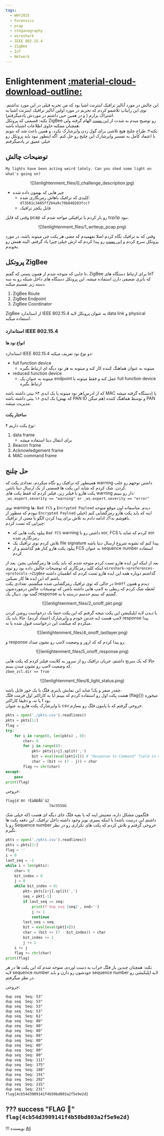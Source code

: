```yaml
---
tags:
  - WHY2025
  - Forensics
  - pcap
  - steganography
  - wireshark
  - IEEE 802.15.4
  - ZigBee
  - IoT
  - Network
---
```


# Enlightenment [:material-cloud-download-outline:](https://github.com/sajjadium/ctf-archives/tree/main/ctfs/WHY/2025/Finals/net/enlightenment)

این چالش در مورد آنالیز ترافیک اینترنت اشیا بود که من تجربه قبلی در این مورد نداشتم. توی این رایتاپ تلاشمو کردم که تجربم در مورد اولین آنالیز ترافیک اینترنت اشیا به اشتراک بزارم ( و در همین حین داشتم در موردش یادمیگرفتم).  
نکته: قسمتی که پروتکل 
ZigBee 
رو توضیح میدم به شدت از [این پست](https://www.exploitsecurity.io/post/zigbee-protocol) 
الهام گرفته ولی همچنان ممکنه حاوی اطلاعات اشتباه باشه.  
نکته۲: طراح چلنج هیچ تلاشی برای گول زدن وایرشارک نکرد، و همین باعث شد که بتونم با اعتماد کامل به تفسیر وایرشارک این چلنج رو حل کنم. اگه اینطور نبود باید پروتکل رو خیلی عمیق تر یادمیگرفتم
## توضیحات چالش

`My lights have been acting weird lately. Can you shed some light on what's going on?`  

<center>
![](enlightenment_files/0_challenge_description.jpg)
</center>

- چیز هایی که بهمون داده شده  
	- کلیدی که ترافیک باهاش رمزنگاری شده: `d73581c3485ff294a9c70b840203fcc7`
	- فایل پکچر ترافیک  

وقتی که فایل pcap رو باز کردم با ترافیکی مواجه شدم که tcp/ip نبود.  

<center>
![](enlightenment_files/1_writeup_pcap.png)
</center>

وقتی که به ترافیک نگاه کردم اصلا نفهمیدم که معنی هر پکت چی میتونه باشه، در مورد پروتکل سرچ کردم و [این پست](https://www.exploitsecurity.io/post/zigbee-protocol)
رو پیدا کردم که ازش خیلی چیزا یاد گرفتم، البته همش رو نخوندم.  
## پروتکل ZigBee
تا جایی که متوجه شدم از همون پستی که گفتم، ZigBee برای ارتباط دستگاه های IoT که باتری ضعیفی دارن استفاده میشه. این پروتکل دستگاه های داخل شبکه رو به سه دسته زیر تقسیم میکنه.  
1. ZigBee Route  
2. ZigBee Endpoint  
3. ZigBee Coordinator  

ZigBee
از استاندارد
IEEE 802.15.4
به عنوان پرونکل لایه
data link
و
physical
استفاده میکنه.  
### استاندارد IEEE 802.15.4
#### انواع نود ها
استاندارد
IEEE 802.15.4
دو نوع نود تعریف میکنه:

- full function device  
	- میتونه به عنوان هماهنگ کننده کار کنه و میتونه به هر نود دیگه ای ارتباط بگیره  
- reduced function device  
	- میتونه به عنوان یک endpoint عمل کنه و فقط میتونه با full function device ارتباط بگیره  

هر نود میتونه یا یک ایدی ۶۴ بیتی داشته باشه(که از ادرس MAC دستگاه گرفته میشه) یا یک ایدی ۱۶ بیتی داشته باشه (که بهش  PAN ID هم میگن) و توسط هماهنگ کننده PAN مدیریت میشه.  

#### ساختار پکت
۴ نوع پکت داریم:

1. data frame  
	- برای انتقال دیتا استفاده میشه  
2. Beacon frame  
3. Acknowledgement frame  
4. MAC command frame  

## حل چلنج
همینطور که ترافیک رو نگاه میکردم، تعدادی پکت که warning داشتن توجهم رو جلب کردن. شک کردم که شاید این پکت ها قسمتی از یک ارسال دیتا باشن.  
پکت هارو با فیلتر زیر، فیلتر کردم که فقط پکت های warning دار رو ببینم:  
`_ws.expert.severity == "warning" or _ws.expert.severity == "error"`  

توی warning ها، `Bad FCS` و `Encrypted Payload` دیدم. متاسفانه اون موقع متوجه نبودم که منظور از `Encrypted Payload` اینه که باید پکت هارو رمزگشایی کنم (خیلی باهوشم نه؟)، ادامه دادم به تلاش برای پیدا کردن الگو یا معنی از ترافیک.  
چیزایی که تست کردم:  

- پیلود پکت هایی که `Bad FCS` warning داشتن رو با xor, FCS کردم که شاید با xor رمزنگاری شده  
- تلاش کردم توی ترافیک یک file signature پیدا کنم که نشونه شروع ارسال دیتا باشه  
- پیلود پکت هارو کنار هم گذاشتم و از FCS به عنوان sequence number استفاده کردم

بعد از اینکه این ایده هارو تست کردم متوجه شدم که باید پکت ها رمزگشایی بشن. بعد از اینکه کلید رمزنگاری که توضیحات چالش داده بود رو توی
`wireshark->preferences->protocols->ZigBee`
گذاشتم دوباره همه این ایده هارو تست کردم که اطمینان داشته باشم که این ایده ها کار نمیکنن.  
در حالی که توی ترافیک رمزگشایی شده میگشتم، تعدادی پکت `OnOff` دیدم و همون لحظه شک کردم که ربطی به لامپ هایی داشته باشن که توضیحات جالش درموردشون گفته بود. دنبال یک response گشتم که ببینم حدسم درسته یا نه.  

<center>
![](enlightenment_files/2_onoff_pkt.png)
</center>

با دیدن لایه اپلیکیشن این پکت نتیجه گرفتم که این پکت حتما یک درخواست روشن کردن لامپ هست (به حدس خودم و وایرشارک اعتماد کردم). حالا باید یک response پیدا میکردم که میگفت این درخواست قبول شده یا نه.  

<center>
![](enlightenment_files/4_onoff_lastlayer.png)
</center>

و response رو پیدا کردم که کد ارور و وضعیت لامپ رو نشون میداد.  

<center>
![](enlightenment_files/5_onoff_response.png)
</center>

حالا که یک سرنخ داشتم، جریان ترافیک رو از سرور به کلاینت فیلتر کردم که پکت هایی که  وضعیت لامپ رو نشون میدن ببینم.  
`zbee_zcl.dir == True`  

<center>
![](enlightenment_files/6_light_status.png)
</center>

چقدر صفر و یک! شاید این نمایش باینری فلگ یا یک جور فایل باشه.  
هشت پکت اول رو استفاده کردم که ببینم ایا به کاراکتر اول فرمت فلگ (flag{}) میخوره یا نه، و دقیقا کاراکتر f بود.  
با وایرشارک پکت هارو به عنوان csv خروجی گرفتم که با پایتون فلگ رو بسازم.  
```python
pkts = open('./pkts.csv').readlines()
pkts = pkts[1:]
flag = ''
try:
    for i in range(0, len(pkts) , 8):
        char= 0
        for j in range(8):
            pkt= pkts[i+j].split(',')
            bit = eval(eval(pkt[4])) # "Response to Command" field in my dissection was at index 4
            char = (bit << (7 - j)) + char
        flag += chr(char)
except:
    pass
print(flag)
```
خروجی:  
```
flag{4`6© !ÉäÄÐÅÚ`á2
                    l&cVSS&G
```
فلگمون مشکل داره، معنیش اینه که یا بقیه فلگ جای دیگه ای هست (که خیلی شک داشتم این درست باشه) یا اینکه یسری نویز وجود داشته داخل ترافیک. این دفعه پکت ها رو با Sequence number‌ خروجی گرفتم و تلاش کردم که پکت های تکراری رو در نظر نگیرم.  

```python
pkts = open('./pkts.csv').readlines()
pkts = pkts[1:]
flag = ''
i = 0
last_seq = -1
while i < len(pkts):
    char= 0
    bit_index = 0
    j = 0
    while bit_index < 8:
        pkt= pkts[i+j].split(',')
        seq = pkt[-1]
        if last_seq == seq:
            print(f'dup seq {seq}', end='')
            j += 1
            continue
        last_seq = seq
        bit = eval(eval(pkt[4]))
        char = (bit << (7 - bit_index)) + char
        bit_index += 1
        j += 1
    i += j
    flag += chr(char)
print(flag)

```
نکته: همچنان چندین بار فلگ خراب به دست اوردم، متوجه شدم که این پکت ها در هر لایه sequence number خودشون رو دارن و باید sequence number لایه اپلیکیشن رو در نظر میگرفتم.  

خروجی:  
```
dup seq  Seq: 53"
dup seq  Seq: 53"
dup seq  Seq: 53"
dup seq  Seq: 53"
dup seq  Seq: 61"
dup seq  Seq: 80"
dup seq  Seq: 80"
dup seq  Seq: 80"
dup seq  Seq: 80"
dup seq  Seq: 80"
dup seq  Seq: 80"
dup seq  Seq: 80"
dup seq  Seq: 80"
dup seq  Seq: 111"
dup seq  Seq: 175"
dup seq  Seq: 188"
dup seq  Seq: 191"
dup seq  Seq: 202"
dup seq  Seq: 215"
dup seq  Seq: 231"
flag{4cb54d3909141f4b50bd803a2f5e9e2d}

```
??? success "FLAG :triangular_flag_on_post:"
    <div dir="ltr">`flag{4cb54d3909141f4b50bd803a2f5e9e2d}`</div>
---
!!! نویسنده
    [Ali](https://github.com/AliGhaffarian)
